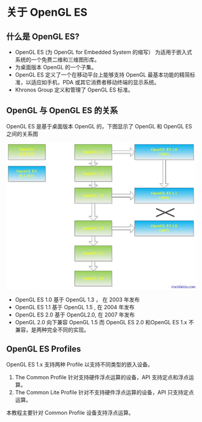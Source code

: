 # 关于 OpenGL ES  
  
## 什么是 OpenGL ES?

- OpenGL ES (为 OpenGL for Embedded System 的缩写） 为适用于嵌入式系统的一个免费二维和三维图形库。  
- 为桌面版本 OpenGL 的一个子集。  
- OpenGL ES 定义了一个在移动平台上能够支持 OpenGL 最基本功能的精简标准，以适应如手机，PDA 或其它消费者移动终端的显示系统。  
- Khronos Group 定义和管理了 OpenGL ES 标准。  

## OpenGL 与 OpenGL ES 的关系  

OpenGL ES 是基于桌面版本 OpenGL 的，下图显示了 OpenGL 和 OpenGL ES 之间的关系图

![](images/41.png)

- OpenGL ES 1.0  基于 OpenGL 1.3 ， 在 2003 年发布
- OpenGL ES 1.1   基于 OpenGL 1.5 ,  在 2004 年发布
- OpenGL ES 2.0  基于 OpenGL2.0,   在 2007 年发布
- OpenGL 2.0 向下兼容 OpenGL 1.5   而 OpenGL ES 2.0 和OpenGL ES 1.x 不兼容，是两种完全不同的实现。  

## OpenGL ES Profiles  

OpenGL ES 1.x 支持两种 Profile 以支持不同类型的嵌入设备。

1. The Common Profile 针对支持硬件浮点运算的设备，API 支持定点和浮点运算。
2. The Common Lite Profile 针对不支持硬件浮点运算的设备，API 只支持定点运算。             

本教程主要针对 Common Profile 设备支持浮点运算。